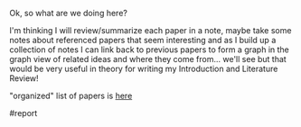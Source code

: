 Ok, so what are we doing here?

I'm thinking I will review/summarize each paper in a note, maybe take some notes about referenced papers that seem interesting and as I build up a collection of notes I can link back to previous papers to form a graph in the graph view of related ideas and where they come from... we'll see but that would be very useful in theory for writing my Introduction and Literature Review!

"organized" list of papers is [here](Papers)



#report